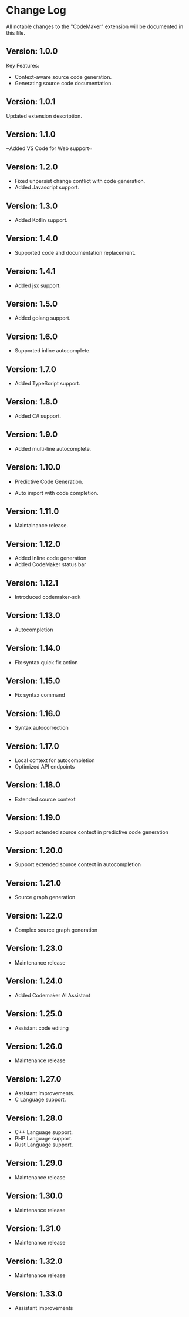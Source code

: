 # Change Log

All notable changes to the "CodeMaker" extension will be documented in this file.

## Version: 1.0.0

Key Features:

* Context-aware source code generation.
* Generating source code documentation.

## Version: 1.0.1

Updated extension description.

## Version: 1.1.0

~Added VS Code for Web support~

## Version: 1.2.0

* Fixed unpersist change conflict with code generation.
* Added Javascript support.

## Version: 1.3.0

* Added Kotlin support.

## Version: 1.4.0

* Supported code and documentation replacement.

## Version: 1.4.1

* Added jsx support.

## Version: 1.5.0

* Added golang support.

## Version: 1.6.0

* Supported inline autocomplete.

## Version: 1.7.0

* Added TypeScript support.

## Version: 1.8.0

* Added C# support.

## Version: 1.9.0

* Added multi-line autocomplete.

## Version: 1.10.0

* Predictive Code Generation.

* Auto import with code completion.

## Version: 1.11.0

* Maintainance release.

## Version: 1.12.0

* Added Inline code generation
* Added CodeMaker status bar

## Version: 1.12.1

* Introduced codemaker-sdk

## Version: 1.13.0

* Autocompletion

## Version: 1.14.0

* Fix syntax quick fix action

## Version: 1.15.0

* Fix syntax command

## Version: 1.16.0

* Syntax autocorrection

## Version: 1.17.0

* Local context for autocompletion
* Optimized API endpoints

## Version: 1.18.0

* Extended source context

## Version: 1.19.0

* Support extended source context in predictive code generation

## Version: 1.20.0

* Support extended source context in autocompletion

## Version: 1.21.0

* Source graph generation

## Version: 1.22.0

* Complex source graph generation

## Version: 1.23.0

* Maintenance release

## Version: 1.24.0

* Added Codemaker AI Assistant

## Version: 1.25.0

* Assistant code editing

## Version: 1.26.0

* Maintenance release

## Version: 1.27.0

* Assistant improvements.
* C Language support.

## Version: 1.28.0

* C++ Language support.
* PHP Language support.
* Rust Language support.

## Version: 1.29.0

* Maintenance release

## Version: 1.30.0

* Maintenance release

## Version: 1.31.0

* Maintenance release

## Version: 1.32.0

* Maintenance release

## Version: 1.33.0

* Assistant improvements